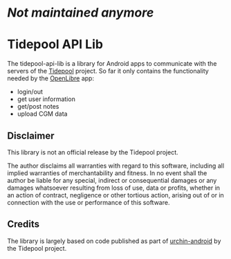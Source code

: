 # *Not maintained anymore* 

# Tidepool API Lib
The tidepool-api-lib is a library for Android apps to communicate with the servers of the [Tidepool](http://tidepool.org/) project.
So far it only contains the functionality needed by the [OpenLibre](https://github.com/DorianScholz/OpenLibre) app:

 * login/out
 * get user information
 * get/post notes
 * upload CGM data

## Disclaimer
This library is not an official release by the Tidepool project.

The author disclaims all warranties with regard to this software, including all implied warranties of merchantability and fitness.
In no event shall the author be liable for any special, indirect or consequential damages or any damages whatsoever resulting from loss of use, data or profits,
whether in an action of contract, negligence or other tortious action, arising out of or in connection with the use or performance of this software.

## Credits
The library is largely based on code published as part of [urchin-android](https://github.com/tidepool-org/urchin-android) by the Tidepool project.
